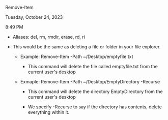 Remove-Item

Tuesday, October 24, 2023

8:49 PM

-   Aliases: del, rm, rmdir, erase, rd, ri

-   This would be the same as deleting a file or folder in your file explorer.

    -   Example: Remove-Item -Path \~/Desktop/emptyfile.txt

        -   This command will delete the file called emptyfile.txt from the current user\'s desktop

    -   Exmaple: Remove-Item -Path \~/Desktop/EmptyDirectory -Recurse

        -   This command will delete the directory EmptyDirectory from the current user\'s desktop

        -   We specify -Recurse to say if the directory has contents, delete everything within it.
